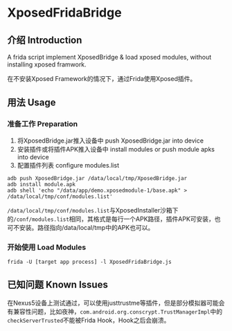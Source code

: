 # XposedFridaBridge
## 介绍 Introduction

A frida script implement XposedBridge &amp; load xposed modules, without installing xposed framwork.

在不安装Xposed Framework的情况下，通过Frida使用Xposed插件。

## 用法 Usage

### 准备工作 Preparation

1. 将XposedBridge.jar推入设备中 push XposedBridge.jar into device
2. 安装插件或将插件APK推入设备中 install modules or push module apks into device
3. 配置插件列表 configure modules.list

~~~shell
adb push XposedBridge.jar /data/local/tmp/XposedBridge.jar
adb install module.apk
adb shell 'echo "/data/app/demo.xposedmodule-1/base.apk" > /data/local/tmp/conf/modules.list' 
~~~

`/data/local/tmp/conf/modules.list`与XposedInstaller沙箱下的`/conf/modules.list`相同，其格式是每行一个APK路径，插件APK可安装，也可不安装。路径指向/data/local/tmp中的APK也可以。

### 开始使用 Load Modules

~~~shell
frida -U [target app process] -l XposedFridaBridge.js
~~~

## 已知问题 Known Issues

在Nexus5设备上测试通过，可以使用justtrustme等插件，但是部分模拟器可能会有兼容性问题，比如夜神，`com.android.org.conscrypt.TrustManagerImpl`中的`checkServerTrusted`不能被Frida Hook，Hook之后会崩溃。